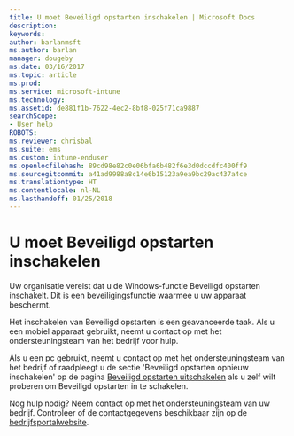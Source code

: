 ```yaml
---
title: U moet Beveiligd opstarten inschakelen | Microsoft Docs
description: 
keywords: 
author: barlanmsft
ms.author: barlan
manager: dougeby
ms.date: 03/16/2017
ms.topic: article
ms.prod: 
ms.service: microsoft-intune
ms.technology: 
ms.assetid: de881f1b-7622-4ec2-8bf8-025f71ca9887
searchScope:
- User help
ROBOTS: 
ms.reviewer: chrisbal
ms.suite: ems
ms.custom: intune-enduser
ms.openlocfilehash: 89cd98e82c0e06bfa6b482f6e3d0dccdfc400ff9
ms.sourcegitcommit: a41ad9988a8c14e6b15123a9ea9bc29ac437a4ce
ms.translationtype: HT
ms.contentlocale: nl-NL
ms.lasthandoff: 01/25/2018
---
```

# <a name="you-need-to-enable-secure-boot"></a>U moet Beveiligd opstarten inschakelen

Uw organisatie vereist dat u de Windows-functie Beveiligd opstarten inschakelt. Dit is een beveiligingsfunctie waarmee u uw apparaat beschermt.

Het inschakelen van Beveiligd opstarten is een geavanceerde taak. Als u een mobiel apparaat gebruikt, neemt u contact op met het ondersteuningsteam van het bedrijf voor hulp.

Als u een pc gebruikt, neemt u contact op met het ondersteuningsteam van het bedrijf of raadpleegt u de sectie 'Beveiligd opstarten opnieuw inschakelen' op de pagina [Beveiligd opstarten uitschakelen](https://msdn.microsoft.com/library/windows/hardware/dn898540(v=vs.85).aspx) als u zelf wilt proberen om Beveiligd opstarten in te schakelen.

Nog hulp nodig? Neem contact op met het ondersteuningsteam van uw bedrijf. Controleer of de contactgegevens beschikbaar zijn op de [bedrijfsportalwebsite](https://portal.manage.microsoft.com#HelpDeskDialog).
